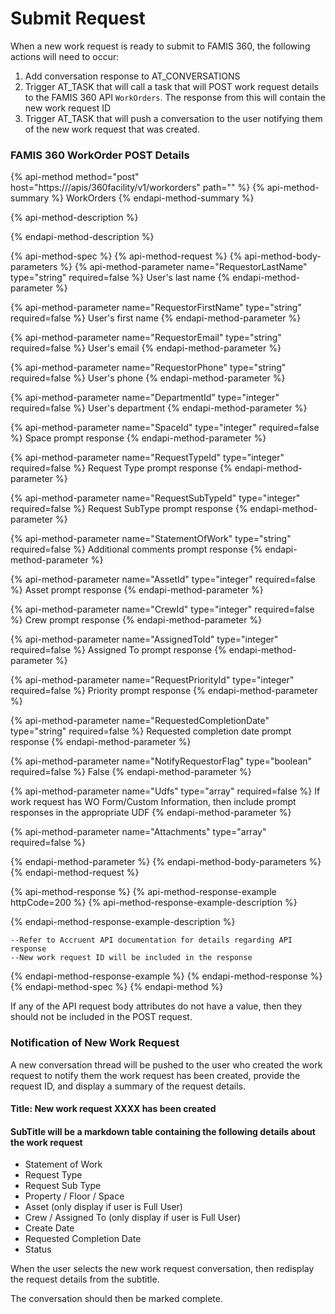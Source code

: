 # Submit Request

When a new work request is ready to submit to FAMIS 360, the following actions will need to occur:

1. Add conversation response to AT\_CONVERSATIONS
2. Trigger AT\_TASK that will call a task that will POST work request details to the FAMIS 360 API `WorkOrders`.  The response from this will contain the new work request ID
3. Trigger AT\_TASK that will push a conversation to the user notifying them of the new work request that was created.

### FAMIS 360 WorkOrder POST Details

{% api-method method="post" host="https://<CustomerEnvironmentURL>/apis/360facility/v1/workorders" path="" %}
{% api-method-summary %}
WorkOrders
{% endapi-method-summary %}

{% api-method-description %}

{% endapi-method-description %}

{% api-method-spec %}
{% api-method-request %}
{% api-method-body-parameters %}
{% api-method-parameter name="RequestorLastName" type="string" required=false %}
User's last name
{% endapi-method-parameter %}

{% api-method-parameter name="RequestorFirstName" type="string" required=false %}
User's first name
{% endapi-method-parameter %}

{% api-method-parameter name="RequestorEmail" type="string" required=false %}
User's email
{% endapi-method-parameter %}

{% api-method-parameter name="RequestorPhone" type="string" required=false %}
User's phone
{% endapi-method-parameter %}

{% api-method-parameter name="DepartmentId" type="integer" required=false %}
User's department
{% endapi-method-parameter %}

{% api-method-parameter name="SpaceId" type="integer" required=false %}
Space prompt response
{% endapi-method-parameter %}

{% api-method-parameter name="RequestTypeId" type="integer" required=false %}
Request Type prompt response
{% endapi-method-parameter %}

{% api-method-parameter name="RequestSubTypeId" type="integer" required=false %}
Request SubType prompt response
{% endapi-method-parameter %}

{% api-method-parameter name="StatementOfWork" type="string" required=false %}
Additional comments prompt response
{% endapi-method-parameter %}

{% api-method-parameter name="AssetId" type="integer" required=false %}
Asset prompt response
{% endapi-method-parameter %}

{% api-method-parameter name="CrewId" type="integer" required=false %}
Crew prompt response
{% endapi-method-parameter %}

{% api-method-parameter name="AssignedToId" type="integer" required=false %}
Assigned To prompt response
{% endapi-method-parameter %}

{% api-method-parameter name="RequestPriorityId" type="integer" required=false %}
Priority prompt response
{% endapi-method-parameter %}

{% api-method-parameter name="RequestedCompletionDate" type="string" required=false %}
Requested completion date prompt response
{% endapi-method-parameter %}

{% api-method-parameter name="NotifyRequestorFlag" type="boolean" required=false %}
False
{% endapi-method-parameter %}

{% api-method-parameter name="Udfs" type="array" required=false %}
If work request has WO Form/Custom Information, then include prompt responses in the appropriate UDF
{% endapi-method-parameter %}

{% api-method-parameter name="Attachments" type="array" required=false %}

{% endapi-method-parameter %}
{% endapi-method-body-parameters %}
{% endapi-method-request %}

{% api-method-response %}
{% api-method-response-example httpCode=200 %}
{% api-method-response-example-description %}

{% endapi-method-response-example-description %}

```
--Refer to Accruent API documentation for details regarding API response
--New work request ID will be included in the response
```
{% endapi-method-response-example %}
{% endapi-method-response %}
{% endapi-method-spec %}
{% endapi-method %}

If any of the API request body attributes do not have a value, then they should not be included in the POST request.

### Notification of New Work Request

A new conversation thread will be pushed to the user who created the work request to notify them the work request has been created, provide the request ID, and display a summary of the request details.

#### Title:  New work request XXXX has been created

#### SubTitle will be a markdown table containing the following details about the work request

* Statement of Work
* Request Type
* Request Sub Type
* Property / Floor / Space
* Asset \(only display if user is Full User\)
* Crew / Assigned To \(only display if user is Full User\)
* Create Date
* Requested Completion Date
* Status

When the user selects the new work request conversation, then redisplay the request details from the subtitle.

The conversation should then be marked complete.

